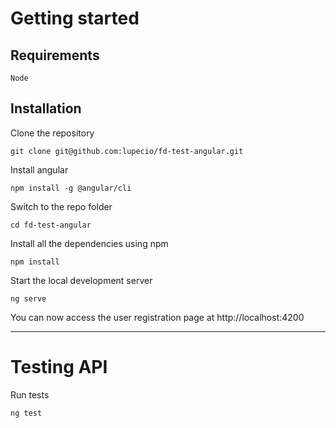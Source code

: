 # Getting started

## Requirements

    Node

## Installation

Clone the repository

    git clone git@github.com:lupecio/fd-test-angular.git

Install angular

    npm install -g @angular/cli

Switch to the repo folder

    cd fd-test-angular

Install all the dependencies using npm

    npm install

Start the local development server

    ng serve

You can now access the user registration page at http://localhost:4200

---

# Testing API

Run tests

    ng test
